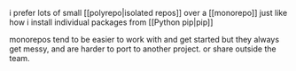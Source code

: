i prefer lots of small [[polyrepo|isolated repos]] over a [[monorepo]]
just like how i install individual packages from [[Python pip|pip]]

monorepos tend to be easier to work with and get started
but they always get messy, and are harder to port to another project.
or share outside the team.


